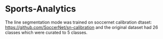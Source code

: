 # Sports-Analytics
The line segmentation mode was  trained on soccernet calibration dtaset: https://github.com/SoccerNet/sn-calibration and the original dataset had 26 classes which were curated to 5 classes.
